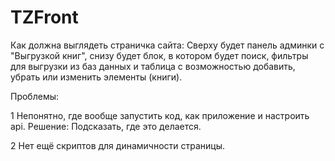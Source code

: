 # TZFront
Как должна выглядеть страничка сайта:
  Сверху будет панель админки с "Выгрузкой книг", снизу будет блок, в котором будет поиск, фильтры для выгрузки из баз данных и таблица с возможностью добавить, убрать или изменить элементы (книги).

Проблемы:

1 Непонятно, где вообще запустить код, как приложение и настроить api.
Решение: Подсказать, где это делается.

2 Нет ещё скриптов для динамичности страницы.
